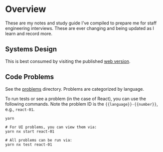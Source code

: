 # Overview

These are my notes and study guide I've compiled to prepare me for staff engineering interviews. These are ever changing and being updated as I learn and record more.

## Systems Design

This is best consumed by visiting the published [web version](https://andrew-codes.github.io/interview-prep/).

## Code Problems

See the [problems](./problems/) directory. Problems are categorized by language.

To run tests or see a problem (in the case of React), you can use the following commands. Note the problem ID is the `{{language}}-{{number}}`, e.g., `react-01`.

```shell
yarn

# For UI problems, you can view them via:
yarn nx start react-01

# All problems can be run via:
yarn nx test react-01
```
